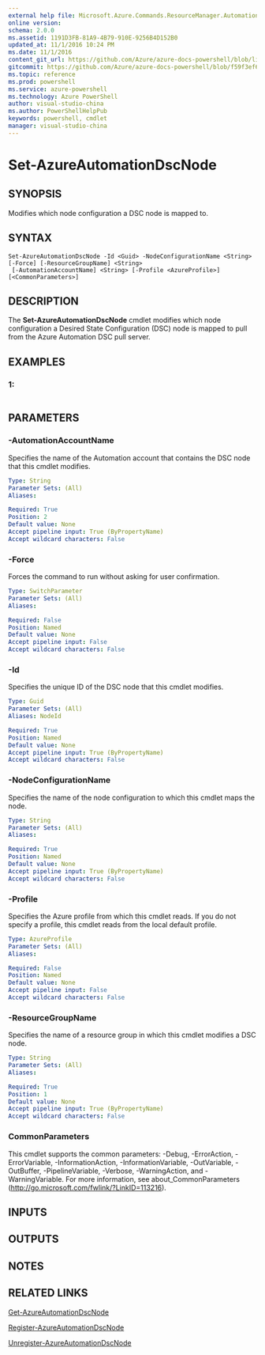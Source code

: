 ```yaml
---
external help file: Microsoft.Azure.Commands.ResourceManager.Automation.dll-Help.xml
online version: 
schema: 2.0.0
ms.assetid: 1191D3FB-81A9-4B79-910E-9256B4D152B0
updated_at: 11/1/2016 10:24 PM
ms.date: 11/1/2016
content_git_url: https://github.com/Azure/azure-docs-powershell/blob/live/azureps-cmdlets-docs/ResourceManager/AzureRM.Automation/v0.9.8/Set-AzureAutomationDscNode.md
gitcommit: https://github.com/Azure/azure-docs-powershell/blob/f59f3ef60bc592383812213e69fd77ba950759ed/azureps-cmdlets-docs/ResourceManager/AzureRM.Automation/v0.9.8/Set-AzureAutomationDscNode.md
ms.topic: reference
ms.prod: powershell
ms.service: azure-powershell
ms.technology: Azure PowerShell
author: visual-studio-china
ms.author: PowerShellHelpPub
keywords: powershell, cmdlet
manager: visual-studio-china
---
```


# Set-AzureAutomationDscNode

## SYNOPSIS
Modifies which node configuration a DSC node is mapped to.

## SYNTAX

```
Set-AzureAutomationDscNode -Id <Guid> -NodeConfigurationName <String> [-Force] [-ResourceGroupName] <String>
 [-AutomationAccountName] <String> [-Profile <AzureProfile>] [<CommonParameters>]
```

## DESCRIPTION
The **Set-AzureAutomationDscNode** cmdlet modifies which node configuration a Desired State Configuration (DSC) node is mapped to pull from the Azure Automation DSC pull server.

## EXAMPLES

### 1:
```

```

## PARAMETERS

### -AutomationAccountName
Specifies the name of the Automation account that contains the DSC node that this cmdlet modifies.

```yaml
Type: String
Parameter Sets: (All)
Aliases: 

Required: True
Position: 2
Default value: None
Accept pipeline input: True (ByPropertyName)
Accept wildcard characters: False
```

### -Force
Forces the command to run without asking for user confirmation.

```yaml
Type: SwitchParameter
Parameter Sets: (All)
Aliases: 

Required: False
Position: Named
Default value: None
Accept pipeline input: False
Accept wildcard characters: False
```

### -Id
Specifies the unique ID of the DSC node that this cmdlet modifies.

```yaml
Type: Guid
Parameter Sets: (All)
Aliases: NodeId

Required: True
Position: Named
Default value: None
Accept pipeline input: True (ByPropertyName)
Accept wildcard characters: False
```

### -NodeConfigurationName
Specifies the name of the node configuration to which this cmdlet maps the node.

```yaml
Type: String
Parameter Sets: (All)
Aliases: 

Required: True
Position: Named
Default value: None
Accept pipeline input: True (ByPropertyName)
Accept wildcard characters: False
```

### -Profile
Specifies the Azure profile from which this cmdlet reads.
If you do not specify a profile, this cmdlet reads from the local default profile.

```yaml
Type: AzureProfile
Parameter Sets: (All)
Aliases: 

Required: False
Position: Named
Default value: None
Accept pipeline input: False
Accept wildcard characters: False
```

### -ResourceGroupName
Specifies the name of a resource group in which this cmdlet modifies a DSC node.

```yaml
Type: String
Parameter Sets: (All)
Aliases: 

Required: True
Position: 1
Default value: None
Accept pipeline input: True (ByPropertyName)
Accept wildcard characters: False
```

### CommonParameters
This cmdlet supports the common parameters: -Debug, -ErrorAction, -ErrorVariable, -InformationAction, -InformationVariable, -OutVariable, -OutBuffer, -PipelineVariable, -Verbose, -WarningAction, and -WarningVariable. For more information, see about_CommonParameters (http://go.microsoft.com/fwlink/?LinkID=113216).

## INPUTS

## OUTPUTS

## NOTES

## RELATED LINKS

[Get-AzureAutomationDscNode](xref:ResourceManager/AzureRM.Automation/v0.9.8/Get-AzureAutomationDscNode.md)

[Register-AzureAutomationDscNode](xref:ResourceManager/AzureRM.Automation/v0.9.8/Register-AzureAutomationDscNode.md)

[Unregister-AzureAutomationDscNode](xref:ResourceManager/AzureRM.Automation/v0.9.8/Unregister-AzureAutomationDscNode.md)



